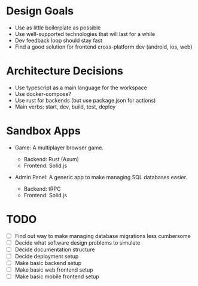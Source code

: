 # Design Goals

- Use as little boilerplate as possible
- Use well-supported technologies that will last for a while
- Dev feedback loop should stay fast
- Find a good solution for frontend cross-platform dev (android, ios, web)

# Architecture Decisions

- Use typescript as a main language for the workspace
- Use docker-compose?
- Use rust for backends (but use package.json for actions)
- Main verbs: start, dev, build, test, deploy

# Sandbox Apps

- Game: A multiplayer browser game.

  - Backend: Rust (Axum)
  - Frontend: Solid.js

- Admin Panel: A generic app to make managing SQL databases easier.
  - Backend: tRPC
  - Frontend: Solid.js

# TODO

- [ ] Find out way to make managing database migrations less cumbersome
- [ ] Decide what software design problems to simulate
- [ ] Decide documentation structure
- [ ] Decide deployment setup
- [ ] Make basic backend setup
- [ ] Make basic web frontend setup
- [ ] Make basic mobile frontend setup
